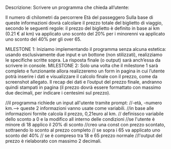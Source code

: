 Descrizione:
Scrivere un programma che chieda all’utente:

Il numero di chilometri da percorrere
Età del passeggero
Sulla base di queste informazioni dovrà calcolare il prezzo totale del biglietto di viaggio, secondo le seguenti regole:
il prezzo del biglietto è definito in base ai km (0.21 € al km)
va applicato uno sconto del 20% per i minorenni
va applicato uno sconto del 40% per gli over 65.

MILESTONE 1:
Iniziamo implementando il programma senza alcuna estetica: usando esclusivamente due input e un bottone (non stilizzati), realizziamo le specifiche scritte sopra. La risposta finale (o output) sarà anch’essa da scrivere in console.
MILESTONE 2:
Solo una volta che il milestone 1 sarà completo e funzionante allora realizzeremo un form in pagina in cui l’utente potrà inserire i dati e visualizzare il calcolo finale con il prezzo, come da screenshot allegato. Il recap dei dati e l’output del prezzo finale, andranno quindi stampati in pagina (il prezzo dovrà essere formattato con massimo due decimali, per indicare i centesimi sul prezzo).

//il programma richiede un input all'utente tramite prompt:
//-età, -numero km.--> queste 2 informazioni vanno usate come variabili.
//in base  alle informazioni fornite calcola il prezzo, 0,21euro al km.
// definissco variabile dello sconto a 0 e la modifico all interno delle condizioni
//se l'utente è minore di 18 applico il 20% di sconto
//creo una const con prezzo scontato, sottraendo  lo sconto al prezzo completo
// se sopra i 65 va applicato uno sconto del 40%
// se è compreso tra 18 e 65 prezzo normale
//l'output del prezzo è rielaborato con massimo 2 decimali.